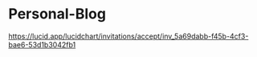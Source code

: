# Personal-Blog
https://lucid.app/lucidchart/invitations/accept/inv_5a69dabb-f45b-4cf3-bae6-53d1b3042fb1